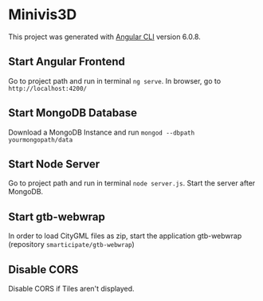 # Minivis3D

This project was generated with [Angular CLI](https://github.com/angular/angular-cli) version 6.0.8.

## Start Angular Frontend 

Go to project path and run in terminal `ng serve`. In browser, go to `http://localhost:4200/`

## Start MongoDB Database

Download a MongoDB Instance and run `mongod --dbpath yourmongopath/data`

## Start Node Server

Go to project path and run in terminal `node server.js`. Start the server after MongoDB.

## Start gtb-webwrap

In order to load CityGML files as zip, start the application gtb-webwrap (repository `smarticipate/gtb-webwrap`)

## Disable CORS

Disable CORS if Tiles aren't displayed.